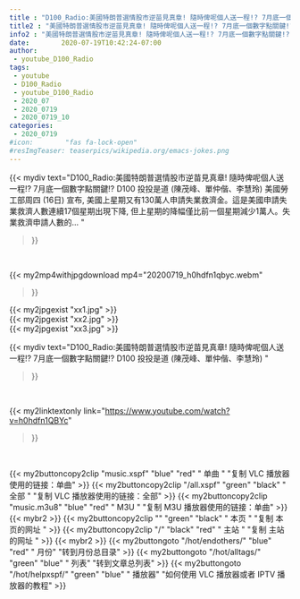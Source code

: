 ```yaml
---
title : "D100_Radio:美國特朗普選情股市逆苗見真章! 隨時俾呢個人送一程!? 7月底一個數字點關鍵!?  D100 投投是道 (陳茂峰、單仲偕、李慧玲) "
title2 : "美國特朗普選情股市逆苗見真章! 隨時俾呢個人送一程!? 7月底一個數字點關鍵!?  D100 投投是道 (陳茂峰、單仲偕、李慧玲) "
info2 : "美國特朗普選情股市逆苗見真章! 隨時俾呢個人送一程!? 7月底一個數字點關鍵!? D100 投投是道 (陳茂峰、單仲偕、李慧玲) 美國勞工部周四 (16日) 宣布, 美國上星期又有130萬人申請失業救濟金。這是美國申請失業救濟人數連續17個星期出現下降, 但上星期的降幅僅比前一個星期減少1萬人。失業救濟申請人數的... "
date:        2020-07-19T10:42:24-07:00
author:
 - youtube_D100_Radio
tags:
 - youtube
 - D100_Radio
 - youtube_D100_Radio
 - 2020_07
 - 2020_0719
 - 2020_0719_10
categories:
 - 2020_0719
#icon:        "fas fa-lock-open"
#resImgTeaser: teaserpics/wikipedia.org/emacs-jokes.png
---
```


{{< mydiv text="D100_Radio:美國特朗普選情股市逆苗見真章! 隨時俾呢個人送一程!? 7月底一個數字點關鍵!? D100 投投是道 (陳茂峰、單仲偕、李慧玲) 美國勞工部周四 (16日) 宣布, 美國上星期又有130萬人申請失業救濟金。這是美國申請失業救濟人數連續17個星期出現下降, 但上星期的降幅僅比前一個星期減少1萬人。失業救濟申請人數的... "
>}}
<br>


{{< my2mp4withjpgdownload mp4="20200719_h0hdfn1qbyc.webm"
>}}

{{< my2jpgexist "xx1.jpg" >}}<br>
{{< my2jpgexist "xx2.jpg" >}}<br>
{{< my2jpgexist "xx3.jpg" >}}<br>



{{< mydiv text="D100_Radio:美國特朗普選情股市逆苗見真章! 隨時俾呢個人送一程!? 7月底一個數字點關鍵!?  D100 投投是道 (陳茂峰、單仲偕、李慧玲) "
>}}
<br>

{{< my2linktextonly link="https://www.youtube.com/watch?v=h0hdfn1QBYc"
>}}


<br>

{{< my2buttoncopy2clip "music.xspf"        "blue"   "red"    " 单曲 "  "复制 VLC 播放器使用的链接：单曲" >}} {{< my2buttoncopy2clip "/all.xspf"         "green"  "black"  " 全部 "  "复制 VLC 播放器使用的链接：全部" >}} {{< my2buttoncopy2clip "music.m3u8"        "blue"   "red"    " M3U  "    "复制 M3U 播放器使用的链接：单曲" >}} {{< mybr2 >}} {{< my2buttoncopy2clip ""                  "green"  "black"  " 本页 "    "复制 本页的网址 " >}} {{< my2buttoncopy2clip "/"                 "black"  "red"    " 主站 "    "复制 主站的网址 " >}} {{< mybr2 >}} {{< my2buttongoto      "/hot/endothers/"   "blue"   "red"    " 月份"   "转到月份总目录" >}} {{< my2buttongoto      "/hot/alltags/"     "green"  "blue"   " 列表"   "转到文章总列表" >}} {{< my2buttongoto      "/hot/helpxspf/"    "green"  "blue"   " 播放器" "如何使用 VLC 播放器或者 IPTV 播放器的教程" >}} 
